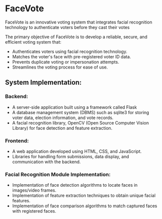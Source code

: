 # FaceVote
FaceVote is an innovative voting system that integrates facial recognition technology to authenticate 
voters before they cast their votes

The primary objective of FaceVote is to develop a reliable, secure, and efficient voting system that: 
* Authenticates voters using facial recognition technology.
* Matches the voter's face with pre-registered voter ID data.
* Prevents duplicate voting or impersonation attempts.
* Streamlines the voting process for ease of use.

## System Implementation: 
### Backend: 
* A server-side application built using a framework called Flask  
* A database management system (DBMS) such as sqlite3 for storing voter data, election 
information, and vote records. 
* A facial recognition library, OpenCV (Open Source Computer Vision Library) for face 
detection and feature extraction. 
### Frontend: 
* A web application developed using HTML, CSS, and JavaScript. 
* Libraries for handling form submissions, data display, and communication with the 
backend. 
### Facial Recognition Module Implementation: 
* Implementation of face detection algorithms to locate faces in images/video frames. 
* Implementation of feature extraction techniques to obtain unique facial features. 
* Implementation of face comparison algorithms to match captured faces with registered 
faces. 
